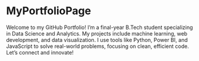 # MyPortfolioPage
Welcome to my GitHub Portfolio! I’m a final-year B.Tech student specializing in Data Science and Analytics. My projects include machine learning, web development, and data visualization. I use tools like Python, Power BI, and JavaScript to solve real-world problems, focusing on clean, efficient code. Let’s connect and innovate!
